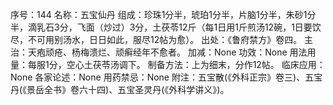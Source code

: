 序号：144
名称：五宝仙丹
组成：珍珠1分半，琥珀1分半，片脑1分半，朱砂1分半，滴乳石3分，飞面（炒过）3分，土茯苓12斤（每1日用1斤煎汤12碗，1日要饮尽，不可用别汤水，日日如此，服尽12帖为愈）。
出处：《鲁府禁方》卷四。
主治：天疱顽疮、杨梅溃烂、顽癣经年不愈者。
加减：None
功效：None
用法用量：每服1分，空心土茯苓汤调下。
制备方法：上为细末，分作12帖。
临床应用：None
各家论述：None
用药禁忌：None
附注：五宝散(《外科正宗》卷三)、五宝丹(《景岳全书》卷六十四)、五宝圣灵丹(《外科学讲义》)。
